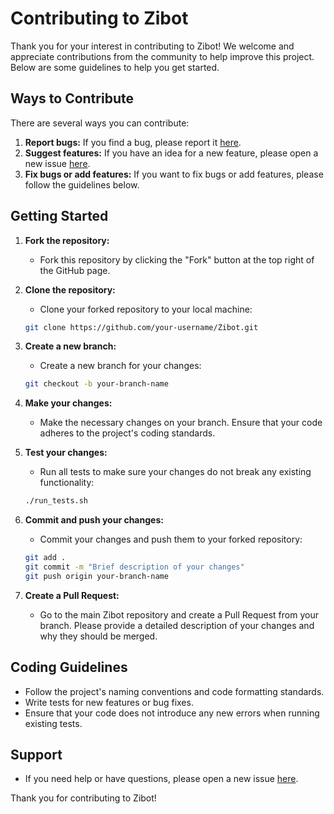 # Contributing to Zibot

Thank you for your interest in contributing to Zibot! We welcome and appreciate contributions from the community to help improve this project. Below are some guidelines to help you get started.

## Ways to Contribute

There are several ways you can contribute:

1. **Report bugs:** If you find a bug, please report it [here](https://github.com/zijipia/Zibot/issues).
2. **Suggest features:** If you have an idea for a new feature, please open a new issue [here](https://github.com/zijipia/Zibot/issues).
3. **Fix bugs or add features:** If you want to fix bugs or add features, please follow the guidelines below.

## Getting Started

1. **Fork the repository:**
    - Fork this repository by clicking the "Fork" button at the top right of the GitHub page.

2. **Clone the repository:**
    - Clone your forked repository to your local machine:
    ```bash
    git clone https://github.com/your-username/Zibot.git
    ```

3. **Create a new branch:**
    - Create a new branch for your changes:
    ```bash
    git checkout -b your-branch-name
    ```

4. **Make your changes:**
    - Make the necessary changes on your branch. Ensure that your code adheres to the project's coding standards.

5. **Test your changes:**
    - Run all tests to make sure your changes do not break any existing functionality:
    ```bash
    ./run_tests.sh
    ```

6. **Commit and push your changes:**
    - Commit your changes and push them to your forked repository:
    ```bash
    git add .
    git commit -m "Brief description of your changes"
    git push origin your-branch-name
    ```

7. **Create a Pull Request:**
    - Go to the main Zibot repository and create a Pull Request from your branch. Please provide a detailed description of your changes and why they should be merged.

## Coding Guidelines

- Follow the project's naming conventions and code formatting standards.
- Write tests for new features or bug fixes.
- Ensure that your code does not introduce any new errors when running existing tests.

## Support

- If you need help or have questions, please open a new issue [here](https://github.com/zijipia/Zibot/issues).

Thank you for contributing to Zibot!
